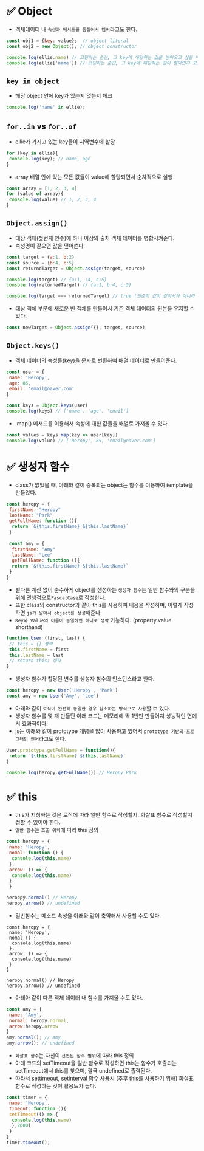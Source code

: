 # ✅ Object
* 객체데이터 내 `속성과 메서드를 통틀어서 멤버`라고도 한다.
```js
const obj1 = {key: value};  // object literal
const obj2 = new Object(); // object constructor
```
```js
console.log(ellie.name) // 코딩하는 순간, 그 key에 해당하는 값을 받아오고 싶을 때
console.log(ellie['name']) // 코딩하는 순간, 그 key에 해당하는 값이 얼마인지 모를 때
```
## `key in object`
* 해당 object 안에 key가 있는지 없는지 체크
```js
console.log('name' in ellie); 
```

## `for..in` vs `for..of`
* ellie가 가지고 있는 key들이 지역변수에 할당
```js
for (key in ellie){
 console.log(key); // name, age
}
```
* array 배열 안에 있는 모든 값들이 value에 할당되면서 순차적으로 실행
```js
const array = [1, 2, 3, 4]
for (value of array){
 console.log(value) // 1, 2, 3, 4
}
```
## `Object.assign()`
* 대상 객체(첫번째 인수)에 하나 이상의 출처 객체 데이터를 병합시켜준다.
* 속성명이 같으면 값을 덮어쓴다.
```js
const target = {a:1, b:2}
const source = {b:4, c:5}
const returndTarget = Object.assign(target, source)

console.log(target) // {a:1, :4, c:5}
console.log(returnedTarget) // {a:1, b:4, c:5}

console.log(target === returnedTarget) // true (단순히 값이 같아서가 아니라 같은 메모리 주소를 바라보고 있다.)
```
* 대상 객체 부분에 새로운 빈 객체를 만들어서 기존 객체 데이터의 원본을 유지할 수 있다.
```js
const newTarget = Object.assign({}, target, source)
```

## `Object.keys()`
* 객체 데이터의 속성들(key)을 문자로 변환하여 배열 데이터로 만들어준다.
```js
const user = {
 name: 'Heropy',
 age: 85,
 email: 'email@naver.com'
}
```
```js
const keys = Object.keys(user)
console.log(keys) // ['name', 'age', 'email']
```
* .map() 메서드를 이용해서 속성에 대한 값들을 배열로 가져올 수 있다.
```js
const values = keys.map(key => user[key])
console.log(value) // ['Heropy', 85, 'email@naver.com']
```

# ✅  생성자 함수
* class가 없었을 때, 아래와 같이 중복되는 object는 함수를 이용하여 template을 만들었다.
```js
const heropy = {
 firstName: "Heropy"
 lastName: "Park"
 getFullName: function (){
  return `&{this.firstName} &{this.lastName}`
 }
 
 const amy = {
  firstName: "Amy"
  lastName: "Lee"
  getFullName: function (){
  return `&{this.firstName} &{this.lastName}`
 }
}
```
* 별다른 계산 없이 순수하게 object를 생성하는 `생성자 함수`는 일반 함수와의 구분을 위해 관행적으로`PascalCase`로 작성한다.
* 또한 class의 constructor과 같이 this를 사용하여 내용을 작성하며, 이렇게 작성하면 `js가 알아서 object를 생성`해준다. 
* `Key와 Value의 이름이 동일하면 하나로 생략` 가능하다. (property value shorthand)
```js
function User (first, last) {
 // this = {} 생략
 this.firstName = first
 this.lastName = last
 // return this; 생략
}
```
* 생성자 함수가 할당된 변수를 생성자 함수의 인스턴스라고 한다.
```js
const heropy = new User('Heropy', 'Park')
const amy = new User('Amy', 'Lee')
```
* 아래와 같이 `로직이 완전히 동일한 경우 참조하는 방식으로 사용`할 수 있다.
* 생성자 함수를 몇 개 만들던 아래 코드는 메모리에 딱 1번만 만들어져 성능적인 면에서 효과적이다.
* js는 아래와 같이 prototype 개념을 많이 사용하고 있어서 `prototype 기반의 프로그래밍 언어`라고도 한다.
```js
User.prototype.getFullName = function(){
 return `${this.firstName} ${this.lastName}`
}

console.log(heropy.getFullName()) // Heropy Park
```

# ✅  this
* this가 지칭하는 것은 로직에 따라 일반 함수로 작성할지, 화살표 함수로 작성할지 정할 수 있어야 한다.
* `일반 함수`는 `호출 위치`에 따라 this 정의
```javascript
const heropy = {
 name: 'Heropy',
 nomal: function () {
  console.log(this.name)
 },
 arrow: () => {
  console.log(this.name)
 }
 }

heroopy.normal() // Heropy
heropy.arrow() // undefined
```
* 일반함수는 메소드 속성을 아래와 같이 축약해서 사용할 수도 있다.
```
const heropy = {
 name: 'Heropy',
 nomal () {
  console.log(this.name)
 },
 arrow: () => {
  console.log(this.name)
 }
}

heropy.normal() // Heropy
heropy.arrow() // undefined
```
* 아래아 같이 다른 객체 데이터 내 함수를 가져올 수도 있다. 
```js
const amy = {
 name: 'Amy',
 normal: heropy.normal, 
 arrow:heropy.arrow
}
amy.normal(); // Amy
amy.arrow(); // undefined
```
* `화살표 함수`는 자신이 `선언된 함수 범위`에 따라 this 정의
* 아래 코드의 setTimeout을 일반 함수로 작성하면 this는 함수가 호출되는 setTimeout에서 this를 찾으며, 결국 undefined로 출력된다.
* 따라서 settimeout, setinterval 함수 사용시 (추후 this를 사용하기 위해) 화살표 함수로 작성하는 것이 활용도가 높다.
```javascript
const timer = {
 name: 'Heropy',
 timeout: function (){
 setTimeout(() => {
  console.log(this.name)
  },2000)
 }
}
timer.timeout();
```
